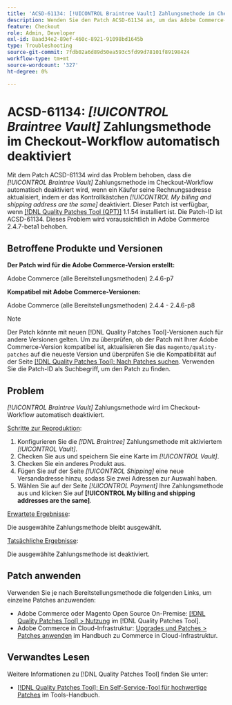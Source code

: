 ```yaml
---
title: 'ACSD-61134: [!UICONTROL Braintree Vault] Zahlungsmethode im Checkout-Workflow automatisch deaktiviert'
description: Wenden Sie den Patch ACSD-61134 an, um das Adobe Commerce-Problem zu beheben, bei dem die Zahlungsmethode *[!UICONTROL Braintree Vault]* im Checkout-Workflow automatisch deaktiviert wird, wenn ein Käufer seine Rechnungsadresse aktualisiert, indem er das Kontrollkästchen *[!UICONTROL My billing and shipping address are the same]* deaktiviert.
feature: Checkout
role: Admin, Developer
exl-id: 8aad34e2-89ef-460c-8921-91098bd1645b
type: Troubleshooting
source-git-commit: 7fdb02a6d89d50ea593c5fd99d78101f89198424
workflow-type: tm+mt
source-wordcount: '327'
ht-degree: 0%

---
```


# ACSD-61134: *[!UICONTROL Braintree Vault]* Zahlungsmethode im Checkout-Workflow automatisch deaktiviert

Mit dem Patch ACSD-61134 wird das Problem behoben, dass die *[!UICONTROL Braintree Vault]* Zahlungsmethode im Checkout-Workflow automatisch deaktiviert wird, wenn ein Käufer seine Rechnungsadresse aktualisiert, indem er das Kontrollkästchen *[!UICONTROL My billing and shipping address are the same]* deaktiviert. Dieser Patch ist verfügbar, wenn [[!DNL Quality Patches Tool (QPT)]](https://experienceleague.adobe.com/de/docs/commerce-operations/tools/quality-patches-tool/quality-patches-tool-to-self-serve-quality-patches) 1.1.54 installiert ist. Die Patch-ID ist ACSD-61134. Dieses Problem wird voraussichtlich in Adobe Commerce 2.4.7-beta1 behoben.

## Betroffene Produkte und Versionen

**Der Patch wird für die Adobe Commerce-Version erstellt:**

Adobe Commerce (alle Bereitstellungsmethoden) 2.4.6-p7

**Kompatibel mit Adobe Commerce-Versionen:**

Adobe Commerce (alle Bereitstellungsmethoden) 2.4.4 - 2.4.6-p8

>[!NOTE]
>
>Der Patch könnte mit neuen [!DNL Quality Patches Tool]-Versionen auch für andere Versionen gelten. Um zu überprüfen, ob der Patch mit Ihrer Adobe Commerce-Version kompatibel ist, aktualisieren Sie das `magento/quality-patches` auf die neueste Version und überprüfen Sie die Kompatibilität auf der Seite [[!DNL Quality Patches Tool]: Nach Patches suchen](https://experienceleague.adobe.com/tools/commerce-quality-patches/index.html?lang=de). Verwenden Sie die Patch-ID als Suchbegriff, um den Patch zu finden.

## Problem

*[!UICONTROL Braintree Vault]* Zahlungsmethode wird im Checkout-Workflow automatisch deaktiviert.

<u>Schritte zur Reproduktion</u>:

1. Konfigurieren Sie die *[!DNL Braintree]* Zahlungsmethode mit aktiviertem *[!UICONTROL Vault]*.
1. Checken Sie aus und speichern Sie eine Karte im *[!UICONTROL Vault]*.
1. Checken Sie ein anderes Produkt aus.
1. Fügen Sie auf der Seite *[!UICONTROL Shipping]* eine neue Versandadresse hinzu, sodass Sie zwei Adressen zur Auswahl haben.
1. Wählen Sie auf der Seite *[!UICONTROL Payment]* Ihre Zahlungsmethode aus und klicken Sie auf **[!UICONTROL My billing and shipping addresses are the same]**.

<u>Erwartete Ergebnisse</u>:

Die ausgewählte Zahlungsmethode bleibt ausgewählt.

<u>Tatsächliche Ergebnisse</u>:

Die ausgewählte Zahlungsmethode ist deaktiviert.

## Patch anwenden

Verwenden Sie je nach Bereitstellungsmethode die folgenden Links, um einzelne Patches anzuwenden:

* Adobe Commerce oder Magento Open Source On-Premise: [[!DNL Quality Patches Tool] > Nutzung](/help/tools/quality-patches-tool/usage.md) im [!DNL Quality Patches Tool].
* Adobe Commerce in Cloud-Infrastruktur: [Upgrades und Patches > Patches anwenden](https://experienceleague.adobe.com/docs/commerce-cloud-service/user-guide/develop/upgrade/apply-patches.html?lang=de) im Handbuch zu Commerce in Cloud-Infrastruktur.

## Verwandtes Lesen

Weitere Informationen zu [!DNL Quality Patches Tool] finden Sie unter:

* [[!DNL Quality Patches Tool]: Ein Self-Service-Tool für hochwertige Patches](/help/tools/quality-patches-tool/quality-patches-tool-to-self-serve-quality-patches.md) im Tools-Handbuch.
